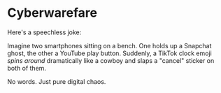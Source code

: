 # Cyberwarefare

Here's a speechless joke:  

Imagine two smartphones sitting on a bench. One holds up a Snapchat ghost, the other a YouTube play button. Suddenly, a TikTok clock emoji *spins around* dramatically like a cowboy and slaps a "cancel" sticker on both of them.  

No words. Just pure digital chaos.
